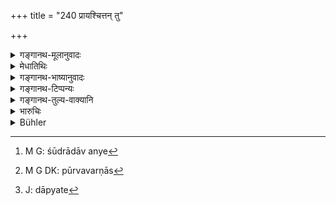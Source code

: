 +++
title = "240 प्रायश्चित्तन् तु"

+++

<details><summary>गङ्गानथ-मूलानुवादः</summary>

But men of the senior castes, who perform the expiatory penances, as prescribed, shall not be branded on the forehead by the king; they shall be made to pay the highest amercement.—(240)
</details>

<details><summary>मेधातिथिः</summary>

शूद्राद् अन्ये[^६१७] **पूर्वे वर्णास्**[^६१८] तेषां **प्रायश्चित्तं** कुर्वताम् अङ्कनं नास्ति । दण्डस् **तूत्तमसाहसं** पणसहस्रं दाप्याः[^६१९] ॥ ९.२४० ॥


[^६१९]:
     J: dāpyate


[^६१८]:
     M G DK: pūrvavarṇās


[^६१७]:
     M G: śūdrādāv anye
</details>

<details><summary>गङ्गानथ-भाष्यानुवादः</summary>

‘*Senior castes*’—All castes other than *Śūdras*. If they perform the prescribed expiatory penances, there is to be no branding; and their punishment shall consist of the ‘highest amercement;’ that is they should be made to pay a thousand ‘*paṇas*.’— (240)
</details>

<details><summary>गङ्गानथ-टिप्पन्यः</summary>

‘*Uttama-sāhasam*’ [see 8.138].

This verse is quoted in *Vivādaratnākara* (p. 635);—in
*Vyavahāramayūkha* (p. 102);—in *Mitākṣarā*, (under 2.270);—and again
under 3.259, to the effect that the performance of expiatory rites is necessary even when the culprit has paid a fine for his guilt (the present text exonerating the man only from branding);—in
*Vyavāhāra-Bālambhāṭṭī* (p. 117);—and in *Prāyaścittaviveka* (p. 120).
</details>

<details><summary>गङ्गानथ-तुल्य-वाक्यानि</summary>

**(verses 9.235-242)  
**

See Comparative notes for [Verse 9.235].
</details>

<details><summary>भारुचिः</summary>

पूर्वे वर्णाः ब्राह्मणादयः । प्रमादवधे च पञ्चशतो दण्ड इत्य् एतद् अर्थाद् गम्यते ॥ ९.२४० ॥
</details>

<details><summary>Bühler</summary>

240	But (men of) all castes who perform the prescribed penances, must not be branded on the forehead by the king, but shall be made to pay the highest amercement.
</details>
